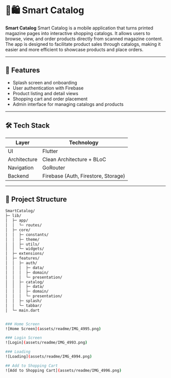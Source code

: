 # 🧠🛍️ Smart Catalog

**Smart Catalog** Smart Catalog is a mobile application that turns printed magazine pages into interactive shopping catalogs. It allows users to browse, view, and order products directly from scanned magazine content. The app is designed to facilitate product sales through catalogs, making it easier and more efficient to showcase products and place orders.

---

## 🚀 Features

- Splash screen and onboarding
- User authentication with Firebase
- Product listing and detail views
- Shopping cart and order placement
- Admin interface for managing catalogs and products

---

## 🛠️ Tech Stack

| Layer            | Technology                       |
|------------------|----------------------------------|
| UI               | Flutter                          |
| Architecture     | Clean Architecture + BLoC        |
| Navigation       | GoRouter                         |
| Backend          | Firebase (Auth, Firestore, Storage) |

---

## 📁 Project Structure

```bash
SmartCatalog/
├─ lib/
│  ├─ app/
│  │  └─ routes/
│  ├─ core/
│  │  ├─ constants/
│  │  ├─ theme/
│  │  ├─ utils/
│  │  └─ widgets/
│  ├─ extensions/
│  ├─ features/
│  │  ├─ auth/
│  │  │  ├─ data/
│  │  │  ├─ domain/
│  │  │  └─ presentation/
│  │  ├─ catalog/
│  │  │  ├─ data/
│  │  │  ├─ domain/
│  │  │  └─ presentation/
│  │  ├─ splash/
│  │  └─ tabbar/
│  └─ main.dart


### Home Screen
![Home Screen](assets/readme/IMG_4995.png)

### Login Screen
![Login](assets/readme/IMG_4993.png)

### Loading
![Loading](assets/readme/IMG_4994.png)

## Add to Shopping Cart
![Add to Shopping Cart](assets/readme/IMG_4996.png)
